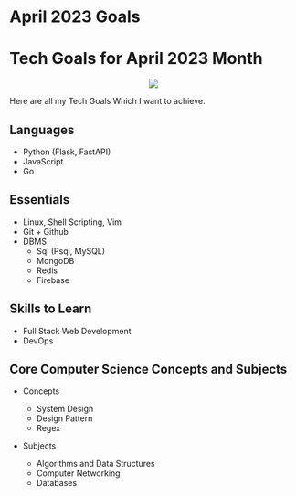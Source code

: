 # April 2023 Goals

# Tech Goals for April 2023 Month

<p align="center">
  <img src="https://media2.giphy.com/media/karghVv6Yai2ENN78a/giphy.gif?cid=6c09b9520l3r0wv9wi5dg993ynsravyqmfvn648j5lsekbct&rid=giphy.gif&ct=s" />
</p>

Here are all my Tech Goals Which I want to achieve.

## Languages

- Python (Flask, FastAPI)
- JavaScript
- Go

## Essentials

- Linux, Shell Scripting, Vim
- Git + Github
- DBMS
  - Sql (Psql, MySQL)
  - MongoDB
  - Redis
  - Firebase

## Skills to Learn

- Full Stack Web Development
- DevOps

## Core Computer Science Concepts and Subjects

- Concepts

  - System Design
  - Design Pattern
  - Regex

- Subjects
  - Algorithms and Data Structures
  - Computer Networking
  - Databases
